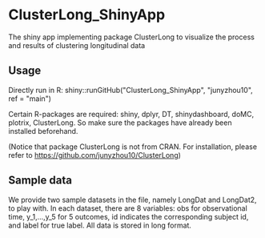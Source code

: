 # ClusterLong_ShinyApp
The shiny app implementing package ClusterLong to visualize the process and results of clustering longitudinal data


## Usage
Directly run in R: shiny::runGitHub("ClusterLong_ShinyApp", "junyzhou10", ref = "main")

Certain R-packages are required: shiny, dplyr, DT, shinydashboard, doMC, plotrix, ClusterLong. So make sure the packages have already been installed beforehand.

(Notice that package ClusterLong is not from CRAN. For installation, please refer to https://github.com/junyzhou10/ClusterLong)

## Sample data
We provide two sample datasets in the file, namely LongDat and LongDat2, to play with. In each dataset, there are 8 variables: obs for observational time, y_1,...,y_5 for 5 outcomes, id indicates the corresponding subject id, and label for true label. All data is stored in long format.

